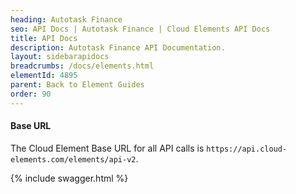 ```yaml
---
heading: Autotask Finance
seo: API Docs | Autotask Finance | Cloud Elements API Docs
title: API Docs
description: Autotask Finance API Documentation.
layout: sidebarapidocs
breadcrumbs: /docs/elements.html
elementId: 4895
parent: Back to Element Guides
order: 90
---
```


#### Base URL

The Cloud Element Base URL for all API calls is `https://api.cloud-elements.com/elements/api-v2`.

{% include swagger.html %}
